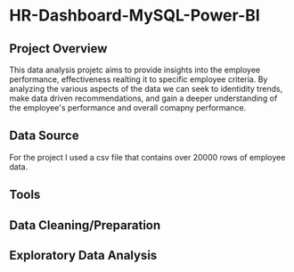 # HR-Dashboard-MySQL-Power-BI

## Project Overview
This data analysis projetc aims to provide insights into the employee performance, effectiveness realting it to specific employee criteria. By analyzing the various aspects of the data we can seek to identidity trends, make data driven recommendations, and gain a deeper understanding of the employee's performance and overall comapny performance.

## Data Source
For the project I used a csv file that contains over 20000 rows of employee data. 

## Tools

## Data Cleaning/Preparation

## Exploratory Data Analysis

